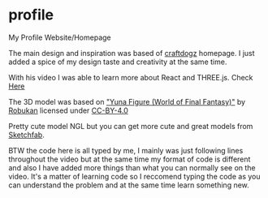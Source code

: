 # profile
My Profile Website/Homepage

The main design and inspiration was based of [craftdogz](https://www.craftz.dog/) homepage. I just added a spice of my design taste and creativity at the same time.

With his video I was able to learn more about React and THREE.js. Check [Here](https://youtu.be/bSMZgXzC9AA)

The 3D model was based on ["Yuna Figure (World of Final Fantasy)"](https://sketchfab.com/3d-models/yuna-figure-world-of-final-fantasy-9be8455b25ec4e00887657e563f7823a) by [Robukan](https://sketchfab.com/robukan) licensed under [CC-BY-4.0](http://creativecommons.org/licenses/by/4.0/)

Pretty cute model NGL but you can get more cute and great models from [Sketchfab](https://sketchfab.com/).

BTW the code here is all typed by me, I mainly was just following lines throughout the video but at the same time my format of code is different and also I have added more things than what you can normally see on the video.
It's a matter of learning code so I reccomend typing the code as you can understand the problem and at the same time learn something new.
